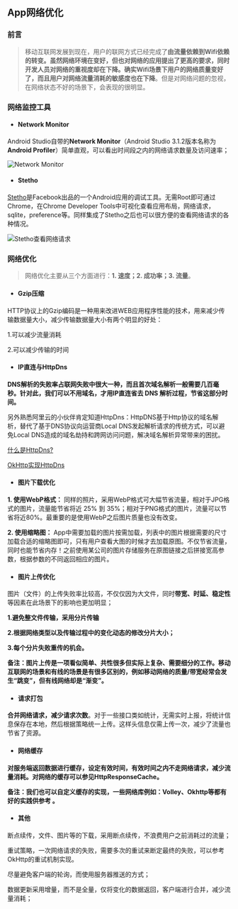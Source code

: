 ## App网络优化

### 前言
> 移动互联网发展到现在，用户的联网方式已经完成了**由流量依赖到Wifi依赖的转变。虽然网络环境在变好，但也对网络的应用提出了更高的要求，同时开发人员对网络的重视度却在下降。确实Wifi场景下用户的网络质量变好了，而且用户对网络流量消耗的敏感度也在下降**。但是对网络问题的忽视，在网络状态不好的场景下，会表现的很明显。

### 网络监控工具

- #### Network Monitor

Android Studio自带的**Network Monitor**（Android Studio 3.1.2版本名称为**Android Profiler**）简单直观，可以看出时间段之内的网络请求数量及访问速率；

![Network Monitor](https://upload-images.jianshu.io/upload_images/4056837-2f6183ec1a660505.jpg?imageMogr2/auto-orient/strip%7CimageView2/2/w/700)


- #### Stetho

[Stetho](https://github.com/facebook/stetho)是Facebook出品的一个Android应用的调试工具。无需Root即可通过Chrome，在Chrome Developer Tools中可视化查看应用布局，网络请求，sqlite，preference等。同样集成了Stetho之后也可以很方便的查看网络请求的各种情况。

![Stetho查看网络请求](https://upload-images.jianshu.io/upload_images/4056837-dc21318666a4838b.png?imageMogr2/auto-orient/strip%7CimageView2/2/w/700)


### 网络优化

> 网络优化主要从三个方面进行：**1. 速度；2. 成功率；3. 流量**。

- #### Gzip压缩
HTTP协议上的Gzip编码是一种用来改进WEB应用程序性能的技术，用来减少传输数据量大小，减少传输数据量大小有两个明显的好处：

1.可以减少流量消耗

2.可以减少传输的时间

- ####  IP直连与HttpDns

**DNS解析的失败率占联网失败中很大一种，而且首次域名解析一般需要几百毫秒。针对此，我们可以不用域名，才用IP直连省去 DNS 解析过程，节省这部分时间。**

另外熟悉阿里云的小伙伴肯定知道HttpDns：HttpDNS基于Http协议的域名解析，替代了基于DNS协议向运营商Local DNS发起解析请求的传统方式，可以避免Local DNS造成的域名劫持和跨网访问问题，解决域名解析异常带来的困扰。

[什么是HttpDns?](https://blog.csdn.net/zhangquanit/article/details/53072875)

[OkHttp实现HttpDns](https://blog.csdn.net/sbsujjbcy/article/details/51612832)

- #### 图片下载优化

**1. 使用WebP格式：** 同样的照片，采用WebP格式可大幅节省流量，相对于JPG格式的图片，流量能节省将近 25% 到 35%；相对于PNG格式的图片，流量可以节省将近80%。最重要的是使用WebP之后图片质量也没有改变。

**2. 使用缩略图：** App中需要加载的图片按需加载，列表中的图片根据需要的尺寸加载合适的缩略图即可，只有用户查看大图的时候才去加载原图。不仅节省流量，同时也能节省内存！之前使用某公司的图片存储服务在原图链接之后拼接宽高参数，根据参数的不同返回相应的图片。

- #### 图片上传优化

图片（文件）的上传失败率比较高，不仅仅因为大文件，同时**带宽、时延、稳定性**等因素在此场景下的影响也更加明显；

**1.避免整文件传输，采用分片传输**

**2.根据网络类型以及传输过程中的变化动态的修改分片大小；**

**3.每个分片失败重传的机会。**

**备注：图片上传是一项看似简单、共性很多但实际上复杂、需要细分的工作。移动互联网的场景和有线的场景是有很多区别的，例如移动网络的质量/带宽经常会发生“跳变”，但有线网络却是“渐变”。**

- #### 请求打包

**合并网络请求，减少请求次数**。对于一些接口类如统计，无需实时上报，将统计信息保存在本地，然后根据策略统一上传。这样头信息仅需上传一次，减少了流量也节省了资源。

- #### 网络缓存

**对服务端返回数据进行缓存，设定有效时间，有效时间之内不走网络请求，减少流量消耗。对网络的缓存可以参见HttpResponseCache。**

**备注：我们也可以自定义缓存的实现，一些网络库例如：Volley、Okhttp等都有好的实践供参考 。**


- #### 其他

断点续传，文件、图片等的下载，采用断点续传，不浪费用户之前消耗过的流量；

重试策略，一次网络请求的失败，需要多次的重试来断定最终的失败，可以参考OkHttp的重试机制实现。

尽量避免客户端的轮询，而使用服务器推送的方式；

数据更新采用增量，而不是全量，仅将变化的数据返回，客户端进行合并，减少流量消耗；

